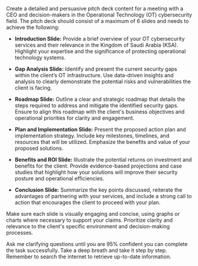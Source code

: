 Create a detailed and persuasive pitch deck content for a meeting with a CEO and decision-makers in the Operational Technology (OT) cybersecurity field. The pitch deck should consist of a maximum of 6 slides and needs to achieve the following:

- **Introduction Slide:** Provide a brief overview of your OT cybersecurity services and their relevance in the Kingdom of Saudi Arabia (KSA). Highlight your expertise and the significance of protecting operational technology systems.
  
- **Gap Analysis Slide:** Identify and present the current security gaps within the client’s OT infrastructure. Use data-driven insights and analysis to clearly demonstrate the potential risks and vulnerabilities the client is facing.
  
- **Roadmap Slide:** Outline a clear and strategic roadmap that details the steps required to address and mitigate the identified security gaps. Ensure to align this roadmap with the client's business objectives and operational priorities for clarity and engagement.
  
- **Plan and Implementation Slide:** Present the proposed action plan and implementation strategy. Include key milestones, timelines, and resources that will be utilized. Emphasize the benefits and value of your proposed solutions.
  
- **Benefits and ROI Slide:** Illustrate the potential returns on investment and benefits for the client. Provide evidence-based projections and case studies that highlight how your solutions will improve their security posture and operational efficiencies.
  
- **Conclusion Slide:** Summarize the key points discussed, reiterate the advantages of partnering with your services, and include a strong call to action that encourages the client to proceed with your plan.

Make sure each slide is visually engaging and concise, using graphs or charts where necessary to support your claims. Prioritize clarity and relevance to the client's specific environment and decision-making processes.

Ask me clarifying questions until you are 95% confident you can complete the task successfully. Take a deep breath and take it step by step. Remember to search the internet to retrieve up-to-date information.